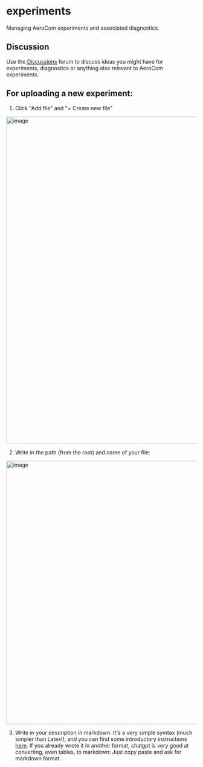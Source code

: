 # experiments
Managing AeroCom experiments and associated diagnostics.

## Discussion
Use the [Discussions](https://github.com/aerocom-community/experiments/discussions) forum to discuss ideas you might have for experiments, diagnostics or anything else relevant to AeroCom experiments. 

## For uploading a new experiment:
1. Click "Add file" and "+ Create new file"
  <img width="864" alt="image" src="https://github.com/user-attachments/assets/fd0d7f4f-3b17-4a89-81d2-a30141b48dcc">

2. Write in the path (from the root) and name of your file:
<img width="695" alt="image" src="https://github.com/user-attachments/assets/15417f37-b721-45b5-9c82-0e7a06d925d0">

3. Write in your description in markdown. It's a very simple symtax (much simpler than Latex!), and you can find some introductory instructions [here](https://docs.github.com/en/get-started/writing-on-github/getting-started-with-writing-and-formatting-on-github/basic-writing-and-formatting-syntax). If you already wrote it in another format, chatgpt is very good at converting, even tables, to markdown: Just copy paste and ask for markdown format. 
